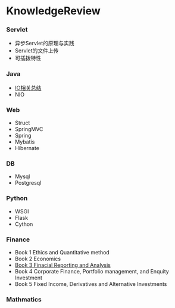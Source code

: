 # KnowledgeReview

### Servlet

- 异步Servlet的原理与实践
- Servlet的文件上传
- 可插拨特性

### Java

- [IO相关总结](https://github.com/PassWarer/KnowledgeReview/blob/master/Java/documents/JavaIO.md)
- NIO

### Web
- Struct
- SpringMVC
- Spring
- Mybatis
- Hibernate

### DB
- Mysql
- Postgresql

### Python
- WSGI
- Flask
- Cython

### Finance
- Book 1 Ethics and Quantitative method
- Book 2 Economics
- [Book 3 Finacial Reporting and Analysis](https://github.com/PassWarer/KnowledgeReview/blob/master/Finance/Finacial%20Reporting%20and%20Analysis.md)
- Book 4 Corporate Finance, Portfolio management, and Enquity Investment
- Book 5 Fixed Income, Derivatives and Alternative Investments

### Mathmatics 
